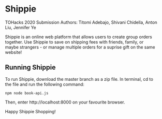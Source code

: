 # Shippie

TOHacks 2020 Submission
Authors: Titomi Adebajo, Shivani Chidella, Anton Liu, Jennifer Ye

Shippie is an online web platform that allows users to create group orders together. Use Shippie to save on shipping fees with friends, family, or maybe strangers - or manage multiple orders for a suprise gift on the same website!

## Running Shippie

To run Shippie, download the master branch as a zip file. In terminal, cd to the file and run the following command:

```
npm node book-api.js

```

Then, enter http://localhost:8000 on your favourite browser.

Happy Shippie Shopping!
